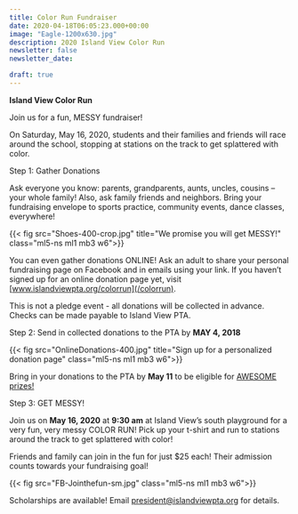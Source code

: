 ```yaml
---
title: Color Run Fundraiser
date: 2020-04-18T06:05:23.000+00:00
image: "Eagle-1200x630.jpg"
description: 2020 Island View Color Run
newsletter: false
newsletter_date: 

draft: true
---
```


**Island View Color Run**

Join us for a fun, MESSY fundraiser!

On Saturday, May 16, 2020, students and their families and friends will race around the school, stopping at stations on the track to get splattered with color.

Step 1: Gather Donations

Ask everyone you know: parents, grandparents, aunts, uncles, cousins – your whole family! Also, ask family friends and neighbors. Bring your fundraising envelope to sports practice, community events, dance classes, everywhere!

{{< fig src="Shoes-400-crop.jpg" title="We promise you will get MESSY!" class="ml5-ns ml1 mb3 w6">}}

You can even gather donations ONLINE! Ask an adult to share your personal fundraising page on Facebook and in emails using your link. If you haven’t signed up for an online donation page yet, visit [www.islandviewpta.org/colorrun](/colorrun).

This is not a pledge event - all donations will be collected in advance. Checks can be made payable to Island View PTA.

Step 2: Send in collected donations to the PTA by **MAY 4, 2018**

{{< fig src="OnlineDonations-400.jpg" title="Sign up for a personalized donation page" class="ml5-ns ml1 mb3 w6">}}

Bring in your donations to the PTA by **May 11** to be eligible for [AWESOME prizes!](/news/color-run-prizes-/ "Awesome prizes")

Step 3: GET MESSY!

Join us on **May 16, 2020** at **9:30 am** at Island View’s south playground for a very fun, very messy COLOR RUN! Pick up your t-shirt and run to stations around the track to get splattered with color!

Friends and family can join in the fun for just $25 each! Their admission counts towards your fundraising goal!

{{< fig src="FB-Jointhefun-sm.jpg" class="ml5-ns ml1 mb3 w6">}}

Scholarships are available! Email president@islandviewpta.org for details.